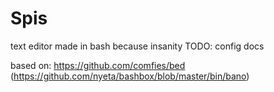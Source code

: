 # Spis

text editor made in bash because insanity
TODO: config docs


based on: https://github.com/comfies/bed (https://github.com/nyeta/bashbox/blob/master/bin/bano)
